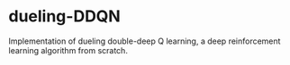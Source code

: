 # dueling-DDQN
Implementation of dueling double-deep Q learning, a deep reinforcement learning algorithm from scratch.
